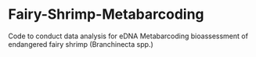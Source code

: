 # Fairy-Shrimp-Metabarcoding
Code to conduct data analysis for eDNA Metabarcoding bioassessment of endangered fairy shrimp (Branchinecta spp.)
